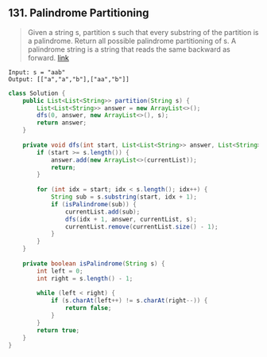 ## 131. Palindrome Partitioning
> Given a string s, partition s such that every substring of the partition is a palindrome. Return all possible palindrome partitioning of s. A palindrome string is a string that reads the same backward as forward. [link](https://leetcode.com/problems/palindrome-partitioning/)
```
Input: s = "aab"
Output: [["a","a","b"],["aa","b"]]
```
```java
class Solution {
    public List<List<String>> partition(String s) {
		List<List<String>> answer = new ArrayList<>();
		dfs(0, answer, new ArrayList<>(), s);
		return answer;
    }
	
	private void dfs(int start, List<List<String>> answer, List<String> currentList, String s) {
		if (start >= s.length()) {
			answer.add(new ArrayList<>(currentList));
			return;
		}
		
		for (int idx = start; idx < s.length(); idx++) {
			String sub = s.substring(start, idx + 1);
			if (isPalindrome(sub)) {
				currentList.add(sub);
				dfs(idx + 1, answer, currentList, s);
				currentList.remove(currentList.size() - 1);
			}
		}
	}
	
	private boolean isPalindrome(String s) {
		int left = 0;
		int right = s.length() - 1;
		
		while (left < right) {
			if (s.charAt(left++) != s.charAt(right--)) {
				return false;
			}
		}
		return true;
	}
}
```